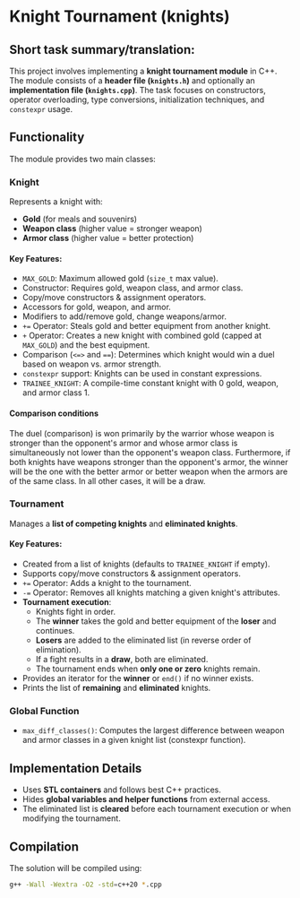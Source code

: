 # Knight Tournament (knights)

## Short task summary/translation:
This project involves implementing a **knight tournament module** in C++. The module consists of a **header file (`knights.h`)** and optionally an **implementation file (`knights.cpp`)**. The task focuses on constructors, operator overloading, type conversions, initialization techniques, and `constexpr` usage.

## Functionality
The module provides two main classes:

### **Knight**
Represents a knight with:
- **Gold** (for meals and souvenirs)  
- **Weapon class** (higher value = stronger weapon)  
- **Armor class** (higher value = better protection)  

#### Key Features:
- `MAX_GOLD`: Maximum allowed gold (`size_t` max value).  
- Constructor: Requires gold, weapon class, and armor class.  
- Copy/move constructors & assignment operators.  
- Accessors for gold, weapon, and armor.  
- Modifiers to add/remove gold, change weapons/armor.  
- `+=` Operator: Steals gold and better equipment from another knight.  
- `+` Operator: Creates a new knight with combined gold (capped at `MAX_GOLD`) and the best equipment.  
- Comparison (`<=>` and `==`): Determines which knight would win a duel based on weapon vs. armor strength.  
- `constexpr` support: Knights can be used in constant expressions.  
- `TRAINEE_KNIGHT`: A compile-time constant knight with 0 gold, weapon, and armor class 1.

#### Comparison conditions
The duel (comparison) is won primarily by the warrior whose weapon is stronger than the opponent's armor and whose armor class is simultaneously not lower than the opponent's weapon class. Furthermore, if both knights have weapons stronger than the opponent's armor, the winner will be the one with the better armor or better weapon when the armors are of the same class. In all other cases, it will be a draw.

### **Tournament**
Manages a **list of competing knights** and **eliminated knights**.  

#### Key Features:
- Created from a list of knights (defaults to `TRAINEE_KNIGHT` if empty).  
- Supports copy/move constructors & assignment operators.  
- `+=` Operator: Adds a knight to the tournament.  
- `-=` Operator: Removes all knights matching a given knight's attributes.  
- **Tournament execution**:
  - Knights fight in order.
  - The **winner** takes the gold and better equipment of the **loser** and continues.
  - **Losers** are added to the eliminated list (in reverse order of elimination).
  - If a fight results in a **draw**, both are eliminated.  
  - The tournament ends when **only one or zero** knights remain.
- Provides an iterator for the **winner** or `end()` if no winner exists.  
- Prints the list of **remaining** and **eliminated** knights.  

### **Global Function**
- `max_diff_classes()`: Computes the largest difference between weapon and armor classes in a given knight list (constexpr function).  

## Implementation Details
- Uses **STL containers** and follows best C++ practices.  
- Hides **global variables and helper functions** from external access.  
- The eliminated list is **cleared** before each tournament execution or when modifying the tournament.  

## Compilation
The solution will be compiled using:  
  ```sh
  g++ -Wall -Wextra -O2 -std=c++20 *.cpp
  ```
